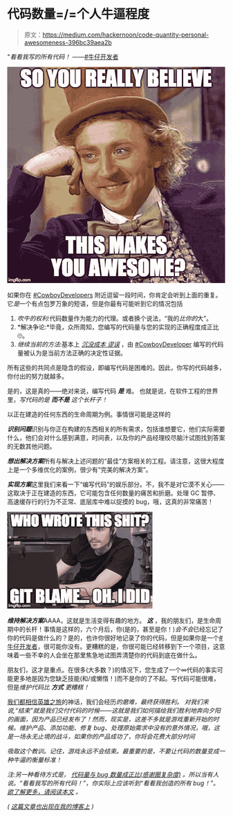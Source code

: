 # 代码数量=/=个人牛逼程度

> 原文：<https://medium.com/hackernoon/code-quantity-personal-awesomeness-396bc39aea2b>

"*看看我写的所有代码！*
——[#牛仔开发者](https://dieswaytoofast.blogspot.com/2018/03/the-complete-cowboydeveloper.html)

![](img/de569aa371d8f06da95bdb2f69e17fab.png)

如果你在 [#CowboyDevelopers](https://dieswaytoofast.blogspot.com/2018/03/the-complete-cowboydeveloper.html) 附近逗留一段时间，你肯定会听到上面的重复。它*是*一个有点包罗万象的短语，但是你最有可能听到它的情况包括

1.  *吹牛的权利*:代码数量作为能力的代理。或者换个说法，“我的*比你的*大”。
2.  *解决争论:*毕竟，众所周知，您编写的代码量与您的实现的正确程度成正比🙄。
3.  *继续当前的方法*:基本上 [*沉没成本* *谬误*](https://youarenotsosmart.com/2011/03/25/the-sunk-cost-fallacy/) ，由 [#CowboyDeveloper](https://dieswaytoofast.blogspot.com/2018/03/the-complete-cowboydeveloper.html) 编写的代码量被认为是当前方法正确的决定性证据。

所有这些的共同点是隐含的假设，即编写代码是困难的。因此，你写的代码越多，你付出的努力就越多。

是的，这是真的——绝对来说，编写代码 ***是*** 难。
也就是说，在软件工程的世界里，*写代码的是* ***而不是*** *这个长杆子！*

以正在建造的任何东西的生命周期为例。事情很可能是这样的

***识别问题***识别与你正在构建的东西相关的所有需求，包括谁想要它，他们实际需要什么，他们会对什么感到满意，时间表，以及你的产品经理绞尽脑汁试图找到答案的无数其他问题。

***想出解决方案***所有与解决上述问题的“最佳”方案相关的工程。请注意，这很大程度上是一个多维优化的案例，很少有“完美的解决方案”。

***实现方案***这里我们来看一下“编写代码”的娱乐部分。不，我不是对它漠不关心——这取决于正在建造的东西，它可能包含任何数量的痛苦和折磨。处理 GC 暂停、高速缓存行的行为不正常、底层库中难以捉摸的 bug，哦，这真的非常痛苦！

![](img/ce3f81ebaedbf1430b3d827a0b76a6bd.png)

***维持解决方案***AAAA，这就是生活变得有趣的地方。 ***这*** ，我的朋友们，是生命周期中的长杆！事情是这样的，六个月后，你(是的，甚至是你！)*会不会*已经忘记了你的代码是做什么的？是的，也许你很好地记录了你的代码，但是如果你是一个[#牛仔开发者](https://dieswaytoofast.blogspot.com/2018/03/the-complete-cowboydeveloper.html)，很可能你没有。更糟糕的是，你很可能已经转移到下一个项目，这意味着一些不幸的人会坐在那里焦急地试图弄清楚你的代码到底在做什么。

朋友们，这才是重点。在很多(大多数？)的情况下，您生成了一个∞代码的事实可能更多地是因为您缺乏技能(和/或懒惰！)而不是你的了不起。写代码可能很难，但是*维护代码比* ***方式*** *更糟糕！*

[我们都相信英雄之旅](https://dieswaytoofast.blogspot.com/2018/10/devops-is-not-heros-journey.html)的神话，我们会经历[](https://en.wikipedia.org/wiki/Hero%27s_journey)*的磨难，最终获得胜利。
对我们来说,“结束”就是我们交付代码的时候——这就是我们如何描绘我们胜利地奔向夕阳的画面，*因为产品已经发布了！然而，现实是，这差不多就是游戏重新开始的时候。维护产品、添加功能、修复 bug、处理原始需求中没有的意外情况，哦，这是一场永无止境的战斗，如果你的产品成功了，你将会花费大部分时间**

*吸取这个教训。记住，游戏永远不会结束。最重要的是，不要让代码的数量变成一种牛逼的衡量标准！*

**注:另一种看待方式是，* [*代码量与 bug 数量成正比(感谢圈复杂度)*](https://dieswaytoofast.blogspot.com/2018/08/look-at-all-code-i-wrote.html) *。所以当有人说。“看看我写的所有代码！”，你实际上应该听到“看看我创造的所有 bug！”。* [*欲了解更多，请阅读本文*](https://dieswaytoofast.blogspot.com/2018/08/look-at-all-code-i-wrote.html) *。**

**(* [*这篇文章也出现在我的博客上*](https://dieswaytoofast.blogspot.com/2018/10/code-quantity-personal-awesomeness.html) *)**